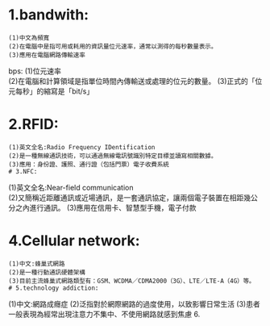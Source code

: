 # 1.bandwith:
 ```
 (1)中文為頻寬
 (2)在電腦中是指可用或耗用的資訊量位元速率，通常以測得的每秒數量表示。
 (3)應用在電腦網路傳輸速率   
 ```
 bps:
  (1)位元速率          
  (2)在電腦和計算領域是指單位時間內傳輸送或處理的位元的數量。
  (3)正式的「位元每秒」的縮寫是「bit/s」 
# 2.RFID:
 ```
 (1)英文全名:Radio Frequency IDentification     
 (2)是一種無線通訊技術，可以通過無線電訊號識別特定目標並讀寫相關數據。
 (3)應用：身份證、護照、通行證（包括門票）電子收費系統
# 3.NFC:
 ```
 (1)英文全名:Near-field communication        
 (2)又簡稱近距離通訊或近場通訊，是一套通訊協定，讓兩個電子裝置在相距幾公分之內進行通訊。
 (3)應用在信用卡、智慧型手機，電子付款
# 4.Cellular network:
 ```
 (1)中文:蜂巢式網路
 (2)是一種行動通訊硬體架構
 (3)目前主流蜂巢式網路類型有：GSM、WCDMA／CDMA2000（3G）、LTE／LTE-A（4G）等。
# 5.technology addiction:
 ```
 (1)中文:網路成癮症
 (2)泛指對於網際網路的過度使用，以致影響日常生活
 (3)患者一般表現為經常出現注意力不集中、不使用網路就感到焦慮
6. 
